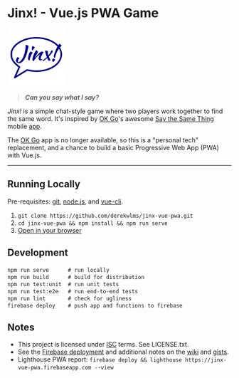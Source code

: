 # Jinx! - Vue.js PWA Game

![Jinx!](public/images/icons/jinx-128x128.png)
> **<em>Can you say what I say?</em>**

<em>Jinx!</em> is a simple chat-style game where two players work together to find the same word. It's inspired by 
[OK Go](https://okgo.net/2013/05/09/say-the-same-thing/)'s awesome 
[Say the Same Thing](http://www.shakingearthdigital.com/portfolio/say-the-same-thing/)
mobile [app](https://www.highroadtouring.com/check-out-ok-gos-new-free-game-app-say-the-same-thing/).

The [OK Go](https://okgo.net/2013/05/09/say-the-same-thing/) app is no longer available, 
so this is a "personal tech" replacement,
and a chance to build a basic Progressive Web App (PWA) with Vue.js.

---

## Running Locally

Pre-requisites: [git](https://git-scm.com/),  [node.js](https://nodejs.org), and [vue-cli](https://cli.vuejs.org/).

1. `git clone https://github.com/derekwlms/jinx-vue-pwa.git`
2. `cd jinx-vue-pwa && npm install && npm run serve`
3. [Open in your browser](http://localhost:8080)

## Development
```
npm run serve      # run locally
npm run build      # build for distribution
npm run test:unit  # run unit tests
npm run test:e2e   # run end-to-end tests
npm run lint       # check for ugliness
firebase deploy    # push app and functions to firebase
```

## Notes

- This project is licensed under [ISC](https://opensource.org/licenses/ISC) terms. See LICENSE.txt.
- See the [Firebase deployment](https://jinx-vue-pwa.firebaseapp.com) and additional notes on the [wiki](https://github.com/derekwlms/jinx-vue-pwa/wiki) and [gists](https://bitbucket.org/derekwlms/notes/src/master/jinx-vuew-pwa.MD).
- Lighthouse PWA report: `firebase deploy && lighthouse https://jinx-vue-pwa.firebaseapp.com --view`
 